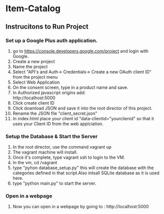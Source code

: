 # Item-Catalog

## Instrucitons to Run Project

### Set up a Google Plus auth application.
1. go to https://console.developers.google.com/project and login with Google.<br>
2. Create a new project<br>
3. Name the project<br>
4. Select "API's and Auth-> Credentials-> Create a new OAuth client ID" from the project menu<br>
5. Select Web Application<br>
6. On the consent screen, type in a product name and save.<br>
7. In Authorized javascript origins add:<br>
    http://localhost:5000<br> 
8. Click create client ID<br>
9. Click download JSON and save it into the root director of this project.<br> 
10. Rename the JSON file "client_secret.json"<br>
11. In index.html place your client id "data-clientid="yourclienid" so that it uses your Client ID from the web applciation. <br>

### Setup the Database & Start the Server
1. In the root director, use the command vagrant up<br>
2. The vagrant machine will install.<br>
3. Once it's complete, type vagrant ssh to login to the VM.
4. In the vm, cd /vagrant
5. type "pyhon database_setup.py" this will create the database with the categories defined in that script.Also intsall SQLite database as it is used here.
6. type "python main.py" to start the server.

### Open in a webpage
1. Now you can open in a webpage by going to :
    http://localhost:5000


